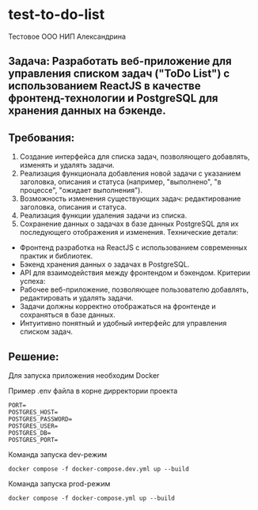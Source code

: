 # test-to-do-list
Тестовое ООО НИП Александрина

## Задача: Разработать веб-приложение для управления списком задач ("ToDo List") с использованием ReactJS в качестве фронтенд-технологии и PostgreSQL для хранения данных на бэкенде.
## Требования:
1.	Создание интерфейса для списка задач, позволяющего добавлять, изменять и удалять задачи.
2.	Реализация функционала добавления новой задачи с указанием заголовка, описания и статуса (например, "выполнено", "в процессе", "ожидает выполнения").
3.	Возможность изменения существующих задач: редактирование заголовка, описания и статуса.
4.	Реализация функции удаления задачи из списка.
5.	Сохранение данных о задачах в базе данных PostgreSQL для их последующего отображения и изменения.
Технические детали:
*   Фронтенд разработка на ReactJS с использованием современных практик и библиотек.
*	Бэкенд хранения данных о задачах в PostgreSQL.
*	API для взаимодействия между фронтендом и бэкендом.
Критерии успеха:
*	Рабочее веб-приложение, позволяющее пользователю добавлять, редактировать и удалять задачи.
*	Задачи должны корректно отображаться на фронтенде и сохраняться в базе данных.
*	Интуитивно понятный и удобный интерфейс для управления списком задач.


## Решение:

Для запуска приложения необходим Docker

Пример .env файла в корне дирректории проекта

```
PORT=
POSTGRES_HOST=
POSTGRES_PASSWORD=
POSTGRES_USER=
POSTGRES_DB=
POSTGRES_PORT=
```

Команда запуска dev-режим

```
docker compose -f docker-compose.dev.yml up --build
```
Команда запуска prod-режим

```
docker compose -f docker-compose.yml up --build
```
